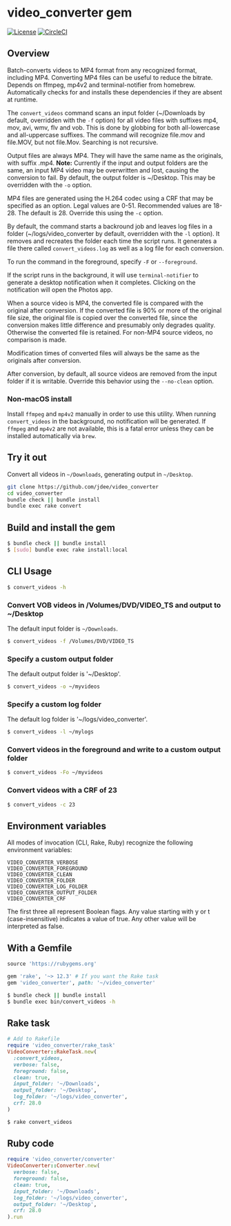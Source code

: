# video_converter gem

[![License](https://img.shields.io/badge/license-MIT-green.svg?style=flat)](https://github.com/jdee/video_converter/blob/master/LICENSE)
[![CircleCI](https://img.shields.io/circleci/project/github/jdee/video_converter.svg)](https://circleci.com/gh/jdee/video_converter)

## Overview

Batch-converts videos to MP4 format from any recognized format, including MP4.
Converting
MP4 files can be useful to reduce the bitrate. Depends on ffmpeg, mp4v2 and
terminal-notifier from homebrew. Automatically checks for and installs these
dependencies if they are absent at runtime.

The `convert_videos` command scans an input folder (~/Downloads by default,
overridden with the `-f` option) for all video files with
suffixes mp4, mov, avi, wmv, flv and vob. This is done by globbing for both
all-lowercase and all-uppercase suffixes. The command will recognize file.mov
and file.MOV, but not file.Mov. Searching is not recursive.

Output files are always MP4. They will have the same name as the originals, with
suffix .mp4. **Note:** Currently if the input and output folders are the same,
an input MP4 video may be overwritten and lost, causing the conversion
to fail. By default, the output folder
is ~/Desktop. This may be overridden with the `-o` option.

MP4 files are generated using the H.264 codec using a CRF that may be specified
as an option. Legal values are 0-51. Recommended values are 18-28. The default
is 28. Override this using the `-c` option.

By default, the command starts a backround job and leaves log files in a folder
(~/logs/video_converter by default, overridden with the `-l` option). It
removes and recreates the folder each time the script runs. It generates a file
there called `convert_videos.log` as well as a log file for each conversion.

To run the command in the foreground, specify `-F` or `--foreground`.

If the script runs in the background, it will use `terminal-notifier` to
generate a desktop notification when it completes. Clicking on the notification
will open the Photos app.

When a source video is MP4, the converted file is compared with the original
after conversion. If the converted file is 90% or more of the original file
size, the original file is copied over the converted file, since the conversion
makes little difference and presumably only degrades quality. Otherwise the
converted file is retained. For non-MP4 source videos, no comparison is made.

Modification times of converted files will always be the same as the originals
after conversion.

After conversion, by default, all source videos are removed from the input
folder if it is writable. Override this behavior using the `--no-clean` option.

### Non-macOS install

Install `ffmpeg` and `mp4v2` manually in order to use this utility. When
running `convert_videos` in the background, no
notification will be generated. If `ffmpeg` and `mp4v2` are not available,
this is a fatal error unless they can be installed automatically via `brew`.

## Try it out

Convert all videos in `~/Downloads`, generating output in `~/Desktop`.

```bash
git clone https://github.com/jdee/video_converter
cd video_converter
bundle check || bundle install
bundle exec rake convert
```

## Build and install the gem

```bash
$ bundle check || bundle install
$ [sudo] bundle exec rake install:local
```

## CLI Usage

```bash
$ convert_videos -h
```

### Convert VOB videos in /Volumes/DVD/VIDEO_TS and output to ~/Desktop

The default input folder is `~/Downloads`.

```bash
$ convert_videos -f /Volumes/DVD/VIDEO_TS
```

### Specify a custom output folder

The default output folder is '~/Desktop'.

```bash
$ convert_videos -o ~/myvideos
```

### Specify a custom log folder

The default log folder is '~/logs/video_converter'.

```bash
$ convert_videos -l ~/mylogs
```

### Convert videos in the foreground and write to a custom output folder

```bash
$ convert_videos -Fo ~/myvideos
```

### Convert videos with a CRF of 23

```bash
$ convert_videos -c 23
```

## Environment variables

All modes of invocation (CLI, Rake, Ruby) recognize the following environment
variables:

```
VIDEO_CONVERTER_VERBOSE
VIDEO_CONVERTER_FOREGROUND
VIDEO_CONVERTER_CLEAN
VIDEO_CONVERTER_FOLDER
VIDEO_CONVERTER_LOG_FOLDER
VIDEO_CONVERTER_OUTPUT_FOLDER
VIDEO_CONVERTER_CRF
```

The first three all represent Boolean flags. Any value starting with y or
t (case-insensitive) indicates a value of true. Any other value will be
interpreted as false.

## With a Gemfile

```Ruby
source 'https://rubygems.org'

gem 'rake', '~> 12.3' # If you want the Rake task
gem 'video_converter', path: '~/video_converter'
```

```bash
$ bundle check || bundle install
$ bundle exec bin/convert_videos -h
```

## Rake task

```Ruby
# Add to Rakefile
require 'video_converter/rake_task'
VideoConverter::RakeTask.new(
  :convert_videos,
  verbose: false,
  foreground: false,
  clean: true,
  input_folder: '~/Downloads',
  output_folder: '~/Desktop',
  log_folder: '~/logs/video_converter',
  crf: 28.0
)
```

```bash
$ rake convert_videos
```

## Ruby code

```Ruby
require 'video_converter/converter'
VideoConverter::Converter.new(
  verbose: false,
  foreground: false,
  clean: true,
  input_folder: '~/Downloads',
  log_folder: '~/logs/video_converter',
  output_folder: '~/Desktop',
  crf: 28.0
).run
```
